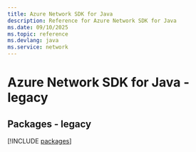 ```yaml
---
title: Azure Network SDK for Java
description: Reference for Azure Network SDK for Java
ms.date: 09/10/2025
ms.topic: reference
ms.devlang: java
ms.service: network
---
```

# Azure Network SDK for Java - legacy
## Packages - legacy
[!INCLUDE [packages](network-index.md)]